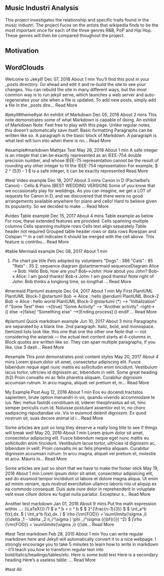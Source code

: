 

## Music Industri Analysis

This project investigates the relationship and specific traits found in the music industri. The project fucos on the artists that wikipedia finds to be the most important once for each of the three genres R&B, PoP and Hip Hop. These genres will then be compared thoughout the project.

## Motivation


## WordClouds


Welcome to Jekyll!
 Dec 07, 2018  About 1 min
You’ll find this post in your _posts directory. Go ahead and edit it and re-build the site to see your changes. You can rebuild the site in many different ways, but the most common way is to run jekyll serve, which launches a web server and auto-regenerates your site when a file is updated. To add new posts, simply add a file in the _posts dire... Read More

#jekyll#theme#yat
An exhibit of Markdown
 Dec 05, 2018  About 2 mins
This note demonstrates some of what Markdown is capable of doing. An exhibit of Markdown Note: Feel free to play with this page. Unlike regular notes, this doesn’t automatically save itself. Basic formatting Paragraphs can be written like so. A paragraph is the basic block of Markdown. A paragraph is what text will turn into when there is no... Read More

#example#markdown
Mathjax Test
 May 26, 2018  About 1 min
A safe integer is an integer that can be exactly represented as an IEEE-754 double precision number, and whose IEEE-75 representation cannot be the result of rounding any other integer to fit the IEEE-754 representation For example, $ 2 ^ {53} - 1 $ is a safe integer, it can be exactly represented Read More

#test
Video example
 Dec 18, 2017  About 3 mins
Canon in D (Pachelbel’s Canon) - Cello & Piano [BEST WEDDING VERSION] Some of you know that we occasionally play for weddings. As you can imagine, we get a LOT of requests for Canon in D, and we discovered that there were no good arrangements available anywhere for piano and cello! Hard to believe given its popularity. So we decided to make ... Read More

#video
Table example
 Dec 15, 2017  About 4 mins
Table example as below For now, these extended features are provided: Cells spanning multiple columns Cells spanning multiple rows Cells text align separately Table header not required Grouped table header rows or data rows Rowspan and Colspan ^^ in a cell indicates it should be merged with the cell above. This feature is contribu... Read More

#table
Mermaid example
 Dec 08, 2017  About 1 min
1. Pie chart pie title Pets adopted by volunteers "Dogs" : 386 "Cats" : 85 "Rats" : 35 2. sequence diagram @startmermaid sequenceDiagram Alice -» Bob: Hello Bob, how are you? Bob–»John: How about you John? Bob–x Alice: I am good thanks! Bob-x John: I am good thanks! Note right of John: Bob thinks a longlong time, so longthat ... Read More

#mermaid
Plantuml example
 Dec 04, 2017  About 1 min
My First PlantUML PlantUML Block-1 @startuml Bob -> Alice : hello @enduml PlantUML Block-2 Bob -> Alice : hello world PlantUML Block-3 @startuml (*) –> “Initialization” if “Some Test” then –>[true] “Some Activity” –> “Another activity” -right-> () else ->[false] “Something else” –>[Ending process] () endif ... Read More

#plantuml
Quick markdown example
 Jun 10, 2017  About 3 mins
Paragraphs are separated by a blank line. 2nd paragraph. Italic, bold, and monospace. Itemized lists look like: this one that one the other one Note that — not considering the asterisk — the actual text content starts at 4-columns in. Block quotes are written like so. They can span multiple paragraphs, if you like. Use 3 dash... Read More

#example
This post demonstrates post content styles
 May 20, 2017  About 4 mins
Lorem ipsum dolor sit amet, consectetur adipiscing elit. Fusce bibendum neque eget nunc mattis eu sollicitudin enim tincidunt. Vestibulum lacus tortor, ultricies id dignissim ac, bibendum in velit. Some great heading (h2) Proin convallis mi ac felis pharetra aliquam. Curabitur dignissim accumsan rutrum. In arcu magna, aliquet vel pretium et, m... Read More

My Example Post
 Aug 12, 2016  About 1 min
Eos eu docendi tractatos sapientem, brute option menandri in vix, quando vivendo accommodare te ius. Nec melius fastidii constituam id, viderer theophrastus ad sit, hinc semper periculis cum id. Noluisse postulant assentior est in, no choro sadipscing repudiandae vix. Vis in euismod delenit dignissim. Ex quod nostrum sit, suas decore animal id i... Read More

Some articles are just so long they deserve a really long title to see if things will break well
 May 20, 2016  About 1 min
Lorem ipsum dolor sit amet, consectetur adipiscing elit. Fusce bibendum neque eget nunc mattis eu sollicitudin enim tincidunt. Vestibulum lacus tortor, ultricies id dignissim ac, bibendum in velit. Proin convallis mi ac felis pharetra aliquam. Curabitur dignissim accumsan rutrum. In arcu magna, aliquet vel pretium et, molestie et arcu. Mauris lo... Read More

Some articles are just so short that we have to make the footer stick
 May 19, 2016  About 1 min
Lorem ipsum dolor sit amet, consectetur adipisicing elit, sed do eiusmod tempor incididunt ut labore et dolore magna aliqua. Ut enim ad minim veniam, quis nostrud exercitation ullamco laboris nisi ut aliquip ex ea commodo consequat. Duis aute irure dolor in reprehenderit in voluptate velit esse cillum dolore eu fugiat nulla pariatur. Excepteur s... Read More

Another test markdown
 Jan 01, 2016  About 9 mins
Put the math expression within $…$: \(\LaTeX{}\) $\Pi$ $ a * b = c ^ b $ $ 2^{\frac{n-1}{3}} $ $ \int_a^b f(x)\,dx. $ \( \int_a^b f(x)\,dx. \) $ \rho {\rm{FOD}} = \sum\limits{\sigma ,i} {(\delta _1 - \delta _2 n_i^\sigma ) \phi _i^\sigma ({\bf{r}}) ^2} $ \[\rho {\rm{FOD}} = \sum\limits{\sigma ,i} {(\de... Read More

#test
Test markdown
 Feb 28, 2015  About 1 min
You can write regular markdown here and Jekyll will automatically convert it to a nice webpage. I strongly encourage you to take 5 minutes to learn how to write in markdown - it’ll teach you how to transform regular text into bold/italics/headings/tables/etc. Here is some bold text Here is a secondary heading Here’s a useless table: ... Read More

#test
All
